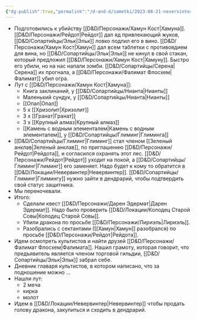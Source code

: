 ```yaml
---
{"dg-publish":true,"permalink":"/d-and-d/zametki/2023-08-21-nevervinter-zametki-o-sessii/","created":"2024-01-10T18:39:09.076+04:00","updated":"2024-01-10T18:43:31.165+04:00"}
---
```



- Подготовились к убийству [[D&D/Персонажи/Хамун Кост\|Хамуна]]. [[D&D/Персонажи/Рейдот\|Рейдот]] дал яд привлекающий жуков, [[D&D/Сопартийцы/Эльк\|Эльк]] ловко подлил его в вино. [[D&D/Персонажи/Хамун Кост\|Хамун]] дал всем таблетки с противоядием для вина, но [[D&D/Сопартийцы/Эльк\|Эльк]] не кинул в свой стакан, который предложил [[D&D/Персонажи/Хамун Кост\|Хамуну]]. Быстро его убили, но на нас напали зомби. [[D&D/Сопартийцы/Серена\|Серена]] их прогнала, а [[D&D/Персонажи/Фалимат Флосхем\|Фалимат]] убил огра. 
- Лут с [[D&D/Персонажи/Хамун Кост\|Хамуна]]:
	- Книга заклинаний, у [[D&D/Сопартийцы/Нианта\|Нианты]]
	- Маленький сундук, у [[D&D/Сопартийцы/Нианта\|Нианты]]
	- [[Опал\|Опал]]
	- 5 х [[Хризолит\|Хризолит]]
	- 3 х [[Гранат\|Гранат]]
	- 3 х [[Крупный алмаз\|Крупный алмаз]]
	- [[Камень с водным элементалем\|Камень с водным элементалем]], у [[D&D/Сопартийцы/Глиминг\|Глиминга]]
- [[D&D/Сопартийцы/Глиминг\|Глиминг]] стал членом [[Зеленый анклав\|Зеленый анклав]], по приглашению [[D&D/Персонажи/Рейдот\|Рейдота]], и согласился охранять этот лес. [[D&D/Персонажи/Рейдот\|Рейдот]] уходит на покой, а [[D&D/Сопартийцы/Глиминг\|Глиминг]] его заменяет. Надо будет к кому то обратится в [[D&D/Локации/Невервинтер\|Невервинтер]]. [[D&D/Сопартийцы/Глиминг\|Глимингу]] нужно зайти в дендрарий, чтобы подтвердить свой статус защитника.
- Мы переночевали.
- Итого:
	- Сделали квест [[D&D/Персонажи/Дарен Эдермат\|Дарен Эдермат]]. Надо было проверить [[D&D/Локации/Колодец Старой Совы\|Колодец Старой Совы]].
	- Убили дракона по просьбе [[D&D/Персонажи/Лириэль\|Лириэль]].
	- Разобрались с сектантами ([[Хамун\|Хамун]] разобрался) по просьбе [[D&D/Персонажи/Рейдот\|Рейдота]].
- Идем осмотреть культистов и найти друзей [[D&D/Персонажи/Фалимат Флосхем\|Фалимата]]. Нашил грамоту, которая говорит, что предъявитель является членом торговой гильдии, [[D&D/Сопартийцы/Эльк\|Эльк]] забрал себе.
- Дневник главаря культистов, в котором написано, что за подношение можно ...
- Нашли лут:
	- 2 меча
	- кирка
	- молот
- Идем в [[D&D/Локации/Невервинтер\|Невервинтер]] чтобы продать голову дракона, закупиться и сходить в дендрарий.

